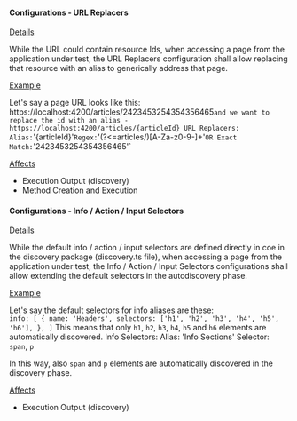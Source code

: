 #### Configurations - URL Replacers

<ins>Details</ins>

While the URL could contain resource Ids, when accessing a page from the application under test, the URL Replacers configuration shall allow replacing that resource with an alias to generically address that page.

<ins>Example</ins>

Let's say a page URL looks like this: https://localhost:4200/articles/2423453254354356465` and we want to replace the id with an alias - https://localhost:4200/articles/{articleId}
URL Replacers: 
Alias: `'{articleId}'`
Regex: `'(?<=articles/)[A-Za-z0-9-]+'` OR Exact Match: `'2423453254354356465'`
   
<ins>Affects</ins>
- Execution Output (discovery)
- Method Creation and Execution

#### Configurations - Info / Action / Input Selectors

<ins>Details</ins>

While the default info / action / input selectors are defined directly in coe in the discovery package (discovery.ts file), when accessing a page from the application under test, the Info / Action / Input Selectors configurations shall allow extending the default selectors in the autodiscovery phase.

<ins>Example</ins>

Let's say the default selectors for info aliases are these:  
`info: [
    {
      name: 'Headers',
      selectors: ['h1', 'h2', 'h3', 'h4', 'h5', 'h6'],
    },
  ]`
 This means that only `h1`, `h2`, `h3`, `h4`, `h5` and `h6` elements are automatically discovered. 
 Info Selectors:
 Alias: 'Info Sections'
 Selector: `span`, `p`
 
 In this way, also `span` and `p` elements are automatically discovered in the discovery phase.
 
 <ins>Affects</ins>
 - Execution Output (discovery)


 
  
  





























